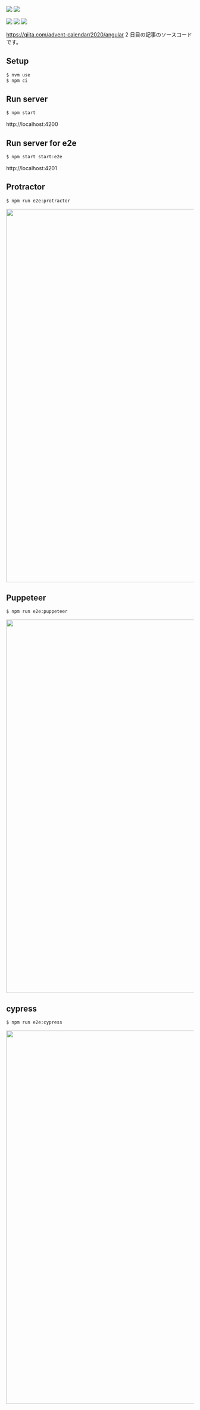 <img src="https://img.shields.io/badge/Node-v14-339933.svg?logo=Node.js"> <img src="https://img.shields.io/badge/Angular-v11-dd0031.svg?logo=Angular">

<img src="https://img.shields.io/badge/Protractor-v7-17202C.svg"> <img src="https://img.shields.io/badge/puppeteer-v5-17202C.svg"> <img src="https://img.shields.io/badge/Cypress-v6-17202C.svg">

https://qiita.com/advent-calendar/2020/angular
2 日目の記事のソースコードです。

## Setup

```sh
$ nvm use
$ npm ci
```

## Run server

```sh
$ npm start
```

http://localhost:4200

## Run server for e2e

```sh
$ npm start start:e2e
```

http://localhost:4201

## Protractor

```sh
$ npm run e2e:protractor
```

<img width="1000" src="https://user-images.githubusercontent.com/15980747/100501770-1669c380-31af-11eb-80cd-3ab20d40392b.gif">

## Puppeteer

```sh
$ npm run e2e:puppeteer
```

<img width="1000" src="https://user-images.githubusercontent.com/15980747/100501915-21245880-31af-11eb-985c-b977c05d6692.gif">

## cypress

```sh
$ npm run e2e:cypress
```

<img width="1000" src="https://user-images.githubusercontent.com/15980747/100502155-326d6500-31af-11eb-800b-d2006d2d1cd7.gif">
